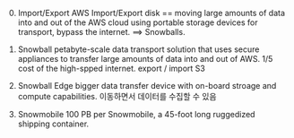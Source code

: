 
0. Import/Export
AWS Import/Export disk == moving large amounts of data into and out of the AWS cloud using portable storage devices for transport, bypass the internet.
==> Snowballs.


1. Snowball
petabyte-scale data transport solution that uses secure appliances to transfer large amounts of data into and out of AWS.
1/5 cost of the high-spped internet.
export / import S3

2. Snowball Edge
bigger data transfer device with on-board stroage and compute capabilities.
이동하면서 데이터를 수집할 수 있음

3. Snowmobile
100 PB per Snowmobile, a 45-foot long ruggedized shipping container. 